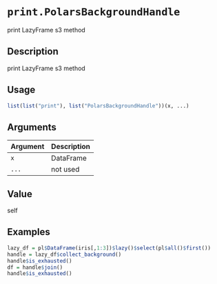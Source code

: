 # `print.PolarsBackgroundHandle`

print LazyFrame s3 method


## Description

print LazyFrame s3 method


## Usage

```r
list(list("print"), list("PolarsBackgroundHandle"))(x, ...)
```


## Arguments

Argument      |Description
------------- |----------------
`x`     |     DataFrame
`...`     |     not used


## Value

self


## Examples

```r
lazy_df = pl$DataFrame(iris[,1:3])$lazy()$select(pl$all()$first())
handle = lazy_df$collect_background()
handle$is_exhausted()
df = handle$join()
handle$is_exhausted()
```


